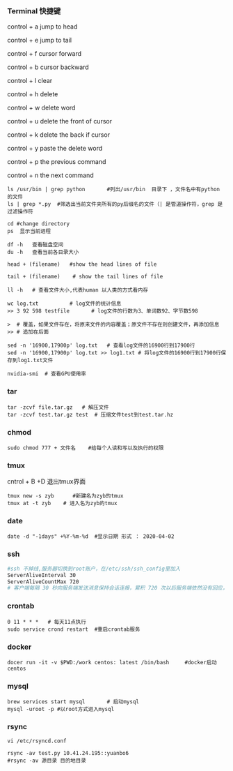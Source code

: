### Terminal 快捷键

control + a    jump to head 

control + e    jump to tail 


control + f    cursor forward 

control + b    cursor backward 


control + l    clear 


control + h    delete 

control + w    delete word 

control + u    delete the front of cursor 

control + k    delete the back if cursor 

control + y    paste the delete word 


control + p    the previous command

control + n    the next command 

```shell
ls /usr/bin | grep python		#列出/usr/bin  目录下 ，文件名中有python 的文件 
ls | grep *.py  #筛选出当前文件夹所有的py后缀名的文件（| 是管道操作符，grep 是过滤操作符

cd #change directory
ps  显示当前进程

df -h   查看磁盘空间
du -h   查看当前各目录大小

head + (filename)   #show the head lines of file 

tail + (filename)    # show the tail lines of file 

ll -h   # 查看文件大小,代表human 以人类的方式看内存

wc log.txt          # log文件的统计信息  
>> 3 92 598 testfile       # log文件的行数为3、单词数92、字节数598

>  # 覆盖，如果文件存在，将原来文件的内容覆盖；原文件不存在则创建文件，再添加信息
>> # 追加在后面

sed -n '16900,17900p' log.txt   # 查看log文件的16900行到17900行
sed -n '16900,17900p' log.txt >> log1.txt # 将log文件的16900行到17900行保存到log1.txt文件

nvidia-smi	# 查看GPU使用率
```

### tar

```shell
tar -zcvf file.tar.gz	# 解压文件
tar -zcvf test.tar.gz test  # 压缩文件test到test.tar.hz
```

### chmod

```shell
sudo chmod 777 + 文件名	#给每个人读和写以及执行的权限
```

### tmux 

cntrol + B +D    退出tmux界面

```shell
tmux new -s zyb      #新建名为zyb的tmux
tmux at -t zyb    # 进入名为zyb的tmux
```

### date

```shell
date -d "-1days" +%Y-%m-%d  #显示日期 形式 ： 2020-04-02
```

### ssh

```bash
#ssh 不掉线,服务器切换到root账户，在/etc/ssh/ssh_config里加入
ServerAliveInterval 30
ServerAliveCountMax 720
# 客户端每隔 30 秒向服务端发送消息保持会话连接，累积 720 次以后服务端依然没有回应，就断开连接。这样配置可以使连接保持 6 小时（720 * 30 = 21600 秒）
```

### crontab

```shell
0 11 * * *   # 每天11点执行
sudo service crond restart 	#重启crontab服务
```

### docker

```shell
docer run -it -v $PWD:/work centos: latest /bin/bash     #docker启动centos
```

### mysql

```shell
brew services start mysql		# 启动mysql
mysql -uroot -p	#以root方式进入mysql
```

### rsync

```shell
vi /etc/rsyncd.conf

rsync -av test.py 10.41.24.195::yuanbo6
#rsync -av 源目录 目的地目录
```



